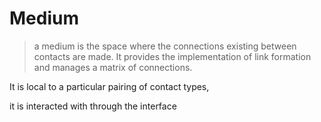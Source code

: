 # Medium

> a medium is the space where the connections existing between contacts are made. It provides the implementation of link formation and manages a matrix of connections.

It is local to a particular pairing of contact types,

it is interacted with through the interface 





